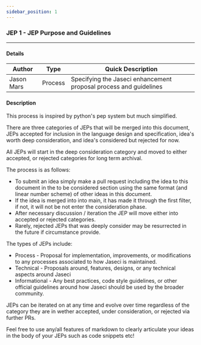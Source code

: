 ```yaml
---
sidebar_position: 1
---
```


### JEP 1 - JEP Purpose and Guidelines
---
#### Details
| Author      | Type | Quick Description | 
| ----------- | ------ | ------ |
| Jason Mars  | Process | Specifying the Jaseci enhancement proposal process and guidelines |

#### Description
This process is inspired by python's pep system but much simplified. 

There are three categories of JEPs that will be merged into this document, JEPs accepted for inclusion in the language design and specification, idea's worth deep consideration, and idea's considered but rejected for now. 

All JEPs will start in the deep consideration category and moved to either accepted, or rejected categories for long term archival. 


The process is as follows: 

* To submit an idea simply make a pull request including the idea to this document in the to be considered section using the same format (and linear number scheme) of other ideas in this document. 
* If the idea is merged into into main, it has made it through the first filter, if not, it will not be not enter the consideration phase.
* After necessary discussion / iteration the JEP will move either into accepted or rejected categories. 
* Rarely, rejected JEPs that was deeply consider may be resurrected in the future if circumstance provide. 

The types of JEPs include: 

* Process - Proposal for implementation, improvements, or modifications to any processes associated to how Jaseci is maintained. 
* Technical - Proposals around, features, designs, or any technical aspects around Jaseci
* Informational - Any best practices, code style guidelines, or other official guidelines around how Jaseci should be used by the broader community. 

JEPs can be iterated on at any time and evolve over time regardless of the category they are in wether accepted, under consideration, or rejected via further PRs. 

Feel free to use any/all features of markdown to clearly articulate your ideas in the body of your JEPs such as code snippets etc! 
